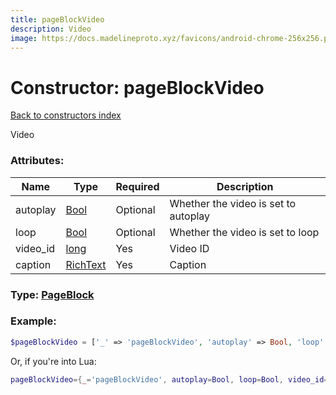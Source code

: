 ```yaml
---
title: pageBlockVideo
description: Video
image: https://docs.madelineproto.xyz/favicons/android-chrome-256x256.png
---
```

# Constructor: pageBlockVideo  
[Back to constructors index](index.md)



Video

### Attributes:

| Name     |    Type       | Required | Description |
|----------|---------------|----------|-------------|
|autoplay|[Bool](../types/Bool.md) | Optional|Whether the video is set to autoplay|
|loop|[Bool](../types/Bool.md) | Optional|Whether the video is set to loop|
|video\_id|[long](../types/long.md) | Yes|Video ID|
|caption|[RichText](../types/RichText.md) | Yes|Caption|



### Type: [PageBlock](../types/PageBlock.md)


### Example:

```php
$pageBlockVideo = ['_' => 'pageBlockVideo', 'autoplay' => Bool, 'loop' => Bool, 'video_id' => long, 'caption' => RichText];
```  


Or, if you're into Lua:

```lua
pageBlockVideo={_='pageBlockVideo', autoplay=Bool, loop=Bool, video_id=long, caption=RichText}

```


